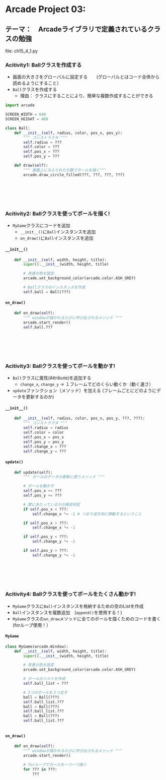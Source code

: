 # Arcade Project 03: 
## テーマ：　Arcadeライブラリで定義されているクラスの勉強
file: ch15_4_1.py

### Acitivity1: Ballクラスを作成する

- 画面の大きさをグローバルに設定する　　(グローバルとはコード全体から読めるようにすること）
- `Ball`クラスを作成する	
	- 理由： クラスにすることにより、簡単な複数作成することができる




```python
import arcade

SCREEN_WIDTH = 640
SCREEN_HEIGHT = 480

class Ball:
    def __init__(self, radius, color, pos_x, pos_y):
        """ コンストラクタ """
        self.radius = ???
        self.color = ???
        self.pos_x = ???
        self.pos_y = ???

    def draw(self):
        """ 画面上に与えられた引数でボールを描く"""
        arcade.draw_circle_filled(???, ???, ???, ???)

```

<br></br>
---

### Acitivity2: Ballクラスを使ってボールを描く!

- `MyGame`クラスにコードを追加
	- `__init__()`に`Ball`インスタンスを追加
	- `on_draw()`に`Ball`インスタンスを追加

#### `__init__()`

```python
	def __init__(self, width, height, title):
        super().__init__(width, height, title)

        # 背景の色を設定
        arcade.set_background_color(arcade.color.ASH_GREY)

        # Ballクラスのインスタンスを作成
        self.ball = Ball(???)

```

#### `on_draw()`

```python
    def on_draw(self):
        """ windowが描かれるたびに呼び出されるメソッド """
        arcade.start_render()
        self.ball.???
```

<br></br>
---

### Acitivity3: Ballクラスを使ってボールを動かす!

- `Ball`クラスに属性(Attribute)を追加する
	- `change_x`, `change_y` -> １フレームでどのくらい動くか（動く速さ）
- `update`ファンクション（メソッド）を加える (フレームごとにどのようにデータを更新するのか)


#### `__init__()`
```python
	def __init__(self, radius, color, pos_x, pos_y, ???, ???):
        """ コンストラクタ """
        self.radius = radius
        self.color = color
        self.pos_x = pos_x
        self.pos_y = pos_y
        self.change_x = ???
        self.change_y = ???

```

#### `update()`
```python
    def update(self):
        """ ボールのデータの更新に使うメソッド """

        # ボールを動かす
        self.pos_x += ???
        self.pos_y += ???

        # 壁にあたっているかの衝突判定
        if self.pos_x < ???:
            self.change_x *= -1 # つまり逆方向に移動するということ

        if self.pos_x > ???:
            self.change_x *= -1

        if self.pos_y < ???:
            self.change_y *= -1

        if self.pos_y > ???:
            self.change_y *= -1

```


<br></br>
---


### Acitivity4: Ballクラスを使ってボールをたくさん動かす!

- `MyGame`クラスに`Ball`インスタンスを格納するための空のListを作成
- `Ball`インスタンスを複数追加　(`append()`を使用する！)
- `MyGame`クラスの`on_draw`メソッドに全てのボールを描くためのコードを書く (forループ使用！）

#### `MyGame`
```python
class MyGame(arcade.Window):
    def __init__(self, width, height, title):
        super().__init__(width, height, title)

        # 背景の色を設定
        arcade.set_background_color(arcade.color.ASH_GREY)

        # ボールのリストを作成
        self.ball_list = ???

        # 3つのボールを３つ足す
        ball = Ball(???)
        self.ball_list.???
        ball = Ball(???)
        self.ball_list.???
        ball = Ball(???)
        self.ball_list.???



```

#### `on_draw()`
```python
    def on_draw(self):
        """ windowが描かれるたびに呼び出されるメソッド """
        arcade.start_render()

        # forループでボールを一つ一つ描く
        for ??? in ???:
            ???
            
```

